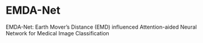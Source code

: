 # EMDA-Net
EMDA-Net: Earth Mover’s Distance (EMD) influenced Attention-aided Neural Network for Medical Image Classification
